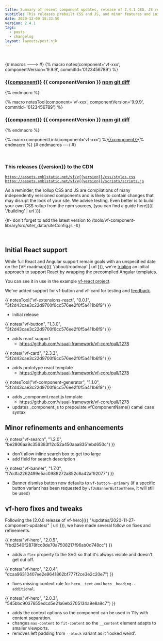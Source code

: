 ```yaml
---
title: Summary of recent component updates, release of 2.4.1 CSS, JS rollup
subtitle: This releases prebuilt CSS and JS, and minor features and initial React support. Read on for more.
date: 2020-12-09 18:33:50
version: 2.4.1
tags:
  - posts
  - changelog
layout: layouts/post.njk
---
```


<br/>

{# macros ---> #}
{% macro notes(component='vf-xxx', componentVersion='9.9.9', commitId='0123456789') %}

### [{{component}}](https://latest.visual-framework.dev/components/{{component}}/) <span class="vf-badge">{{ componentVersion }}</span> <a href="https://www.npmjs.com/package/@visual-framework/{{component}}/v/{{componentVersion}}" class="vf-badge">npm</a> <a href="https://github.com/visual-framework/vf-core/commit/{{commitId}}" class="vf-badge">git diff</a>

{% endmacro %}

{% macro notesTool(component='vf-xxx', componentVersion='9.9.9', commitId='0123456789') %}
<!-- Tools don't have pages in the component library -->

### [{{component}}](https://github.com/visual-framework/vf-core/tree/develop/tools/{{component}}/) <span class="vf-badge">{{ componentVersion }}</span> <a href="https://www.npmjs.com/package/@visual-framework/{{component}}/v/{{componentVersion}}" class="vf-badge">npm</a> <a href="https://github.com/visual-framework/vf-core/commit/{{commitId}}" class="vf-badge">git diff</a>

{% endmacro %}


{% macro componentLink(component='vf-xxx') %}[{{component}}](https://latest.visual-framework.dev/components/{{component}}/){% endmacro %}
{# endmacros ---/ #}

<section class="vf-u-fullbleed vf-u-background-color-ui--grey--light"><br/>
<article class="vf-box vf-box-theme--primary vf-box--easy">
<h3 class="vf-box__heading">
This releases {{version}} to the CDN
</h3>
<div class="vf-box__text">

[`https://assets.emblstatic.net/vf/v{{version}}/css/styles.css`](https://assets.emblstatic.net/vf/v{{version}}/css/styles.css) <br/>
[`https://assets.emblstatic.net/vf/v{{version}}/scripts/scripts.js`](https://assets.emblstatic.net/vf/v{{version}}/scripts/scripts.js)

As a reminder, the rollup CSS and JS are compilations of many independently versioned components and is likely to contain changes that may disrupt the look of your site. We advise testing. Even better is to build your own CSS rollup from the npm sources, [you can find a guide here]({{ '/building' | url }}).

{#- don't forget to add the latest version to /tools/vf-component-library/src/site/_data/siteConfig.js -#}

</div>
</article><br/>
</section>

## Initial React support

While full React and Angular support remain goals with an unspecified date on the [VF roadmap]({{ '/about/roadmap' | url }}), we're [trialing](https://github.com/visual-framework/vf-core/pull/1278) an initial approach to support React by wrapping the precompiled Angular templates. 

You can see it in use in the example [vf-react project](https://github.com/visual-framework/vf-react).

We've added support for vf-button and vf-card for testing and [feedback](https://join.slack.com/t/visual-framework/shared_invite/enQtNDAxNzY0NDg4NTY0LWFhMjEwNGY3ZTk3NWYxNWVjOWQ1ZWE4YjViZmY1YjBkMDQxMTNlNjQ0N2ZiMTQ1ZTZiMGM4NjU5Y2E0MjM3ZGQ).

{{ notesTool("vf-extensions-react", "0.0.1", "3f2d43cae3c22d9700f6cc576ee2f0f5a411b6f9") }} 

* Initial release

{{ notes("vf-button", "1.3.0", "3f2d43cae3c22d9700f6cc576ee2f0f5a411b6f9") }} 

* adds react support
  * https://github.com/visual-framework/vf-core/pull/1278

{{ notes("vf-card", "2.3.2", "3f2d43cae3c22d9700f6cc576ee2f0f5a411b6f9") }} 

* adds prototype react template
  * https://github.com/visual-framework/vf-core/pull/1278

{{ notesTool("vf-component-generator", "1.1.0", "3f2d43cae3c22d9700f6cc576ee2f0f5a411b6f9") }} 

* adds _component.react.js template
  * https://github.com/visual-framework/vf-core/pull/1278
* updates _component.js to prepoulate vfComponentName() camel case syntax


## Minor refinements and enhancements

{{ notes("vf-search", "1.2.0", "be2806aa9c356383f12d52a450aaa8351ebd650c") }} 

* don't allow inline search box to get too large
* add field for search description

{{ notes("vf-banner", "1.7.0", "f7cdfa2262499e5ac0988272a852c6a42af92077") }} 

* Banner dismiss button now defaults to `vf-button--primary` (if a specific button variant has been requested by `vfJsBannerButtonTheme`, it will still be used)

## vf-hero fixes and tweaks

Following the [2.0.0 release of vf-hero]({{ "/updates/2020-11-27-component-updates/" | url }}), we have made several follow on fixes and refinements.

{{ notes("vf-hero", "2.0.5", "fbd2540f2878fcc8de70a7508217f96ab0d748cc") }} 

* adds a `flex` property to the SVG so that it's always visible and doesn't get cut off.

{{ notes("vf-hero", "2.0.4", "dcaa96310407ee2e9641862bf777f2ce3e2c20e7") }} 

* fixes missing context rule for `hero__text` and `hero__heading--additional`.

{{ notes("vf-hero", "2.0.3", "545bbc9037655edcd5e21a6eb3705134a9e8a9c7") }} 

* adds the context options so the component can be used in 11ty with content separation.
* changes `max-content` to `fit-content` so the `__content` element adapts to smaller viewports.
* removes left padding from `--block` variant as it 'looked weird'.
